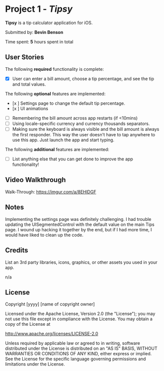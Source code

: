 # Project 1 - *Tipsy*

**Tipsy** is a tip calculator application for iOS.

Submitted by: **Bevin Benson**

Time spent: **5** hours spent in total

## User Stories

The following **required** functionality is complete:

* [x] User can enter a bill amount, choose a tip percentage, and see the tip and total values.

The following **optional** features are implemented:
* [x ] Settings page to change the default tip percentage.
* [x ] UI animations
* [ ] Remembering the bill amount across app restarts (if <10mins)
* [ ] Using locale-specific currency and currency thousands separators.
* [ ] Making sure the keyboard is always visible and the bill amount is always the first responder. This way the user doesn't have to tap anywhere to use this app. Just launch the app and start typing.

The following **additional** features are implemented:

- [ ] List anything else that you can get done to improve the app functionality!

## Video Walkthrough

Walk-Through: https://imgur.com/a/8EHlDGF

## Notes

Implementing the settings page was definitely challenging. I had trouble updating the UISegmentedControl with the default value on the main Tips page. I wound up hacking it together by the end, but if I had more time, I would have liked to clean up the code.

## Credits

List an 3rd party libraries, icons, graphics, or other assets you used in your app.

n/a

## License

Copyright [yyyy] [name of copyright owner]

Licensed under the Apache License, Version 2.0 (the "License");
you may not use this file except in compliance with the License.
You may obtain a copy of the License at

http://www.apache.org/licenses/LICENSE-2.0

Unless required by applicable law or agreed to in writing, software
distributed under the License is distributed on an "AS IS" BASIS,
WITHOUT WARRANTIES OR CONDITIONS OF ANY KIND, either express or implied.
See the License for the specific language governing permissions and
limitations under the License.
